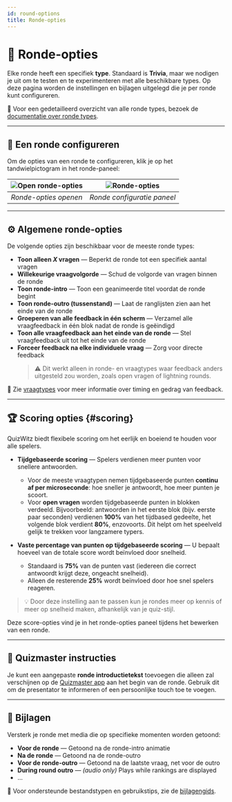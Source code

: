 ```yaml
---
id: round-options
title: Ronde-opties
---
```


# 🔄 Ronde-opties

Elke ronde heeft een specifiek **type**. Standaard is **Trivia**, maar we nodigen je uit om te testen en te experimenteren met alle beschikbare types. Op deze pagina worden de instellingen en bijlagen uitgelegd die je per ronde kunt configureren.

📘 Voor een gedetailleerd overzicht van alle ronde types, bezoek de [documentatie over ronde types](../round-types/000-round-types.md).

---

## 🔧 Een ronde configureren

Om de opties van een ronde te configureren, klik je op het tandwielpictogram in het ronde-paneel:

| ![Open ronde-opties](/images/open-round-options.png) | ![Ronde-opties](/images/round-options.png) |
| :--------------------------------------------------: | :----------------------------------------: |
|                 _Ronde-opties openen_                |         _Ronde configuratie paneel_        |

---

## ⚙️ Algemene ronde-opties

De volgende opties zijn beschikbaar voor de meeste ronde types:

- **Toon alleen _X_ vragen** — Beperkt de ronde tot een specifiek aantal vragen
- **Willekeurige vraagvolgorde** — Schud de volgorde van vragen binnen de ronde
- **Toon ronde-intro** — Toon een geanimeerde titel voordat de ronde begint
- **Toon ronde-outro (tussenstand)** — Laat de ranglijsten zien aan het einde van de ronde
- **Groeperen van alle feedback in één scherm** — Verzamel alle vraagfeedback in één blok nadat de ronde is geëindigd
- **Toon alle vraagfeedback aan het einde van de ronde** — Stel vraagfeedback uit tot het einde van de ronde
- **Forceer feedback na elke individuele vraag** — Zorg voor directe feedback
  > ⚠️ Dit werkt alleen in ronde- en vraagtypes waar feedback anders uitgesteld zou worden, zoals open vragen of lightning rounds.

📘 Zie [vraagtypes](../question-types/000-question-types.md) voor meer informatie over timing en gedrag van feedback.

---

## 🏆 Scoring opties {#scoring}

QuizWitz biedt flexibele scoring om het eerlijk en boeiend te houden voor alle spelers.

- **Tijdgebaseerde scoring** — Spelers verdienen meer punten voor snellere antwoorden.
  - Voor de meeste vraagtypen nemen tijdgebaseerde punten **continu af per microseconde**: hoe sneller je antwoordt, hoe meer punten je scoort.
  - Voor **open vragen** worden tijdgebaseerde punten in blokken verdeeld. Bijvoorbeeld: antwoorden in het eerste blok (bijv. eerste paar seconden) verdienen **100%** van het tijdbased gedeelte, het volgende blok verdient **80%**, enzovoorts. Dit helpt om het speelveld gelijk te trekken voor langzamere typers.

- **Vaste percentage van punten op tijdgebaseerde scoring** — U bepaalt hoeveel van de totale score wordt beïnvloed door snelheid.
  - Standaard is **75%** van de punten vast (iedereen die correct antwoordt krijgt deze, ongeacht snelheid).
  - Alleen de resterende **25%** wordt beïnvloed door hoe snel spelers reageren.

> 💡 Door deze instelling aan te passen kun je rondes meer op kennis of meer op snelheid maken, afhankelijk van je quiz-stijl.

Deze score-opties vind je in het ronde-opties paneel tijdens het bewerken van een ronde.

---

## 📜 Quizmaster instructies

Je kunt een aangepaste **ronde introductietekst** toevoegen die alleen zal verschijnen op de [Quizmaster app](../quizmaster/001-introduction.md) aan het begin van de ronde. Gebruik dit om de presentator te informeren of een persoonlijke touch toe te voegen.

---

## 📎 Bijlagen

Versterk je ronde met media die op specifieke momenten worden getoond:

- **Voor de ronde** — Getoond na de ronde-intro animatie
- **Na de ronde** — Getoond na de ronde-outro
- **Voor de ronde-outro** — Getoond na de laatste vraag, net voor de outro
- **During round outro** — _(audio only)_ Plays while rankings are displayed
- ...

📘 Voor ondersteunde bestandstypen en gebruikstips, zie de [bijlagengids](../editor/006-attachments.md).

